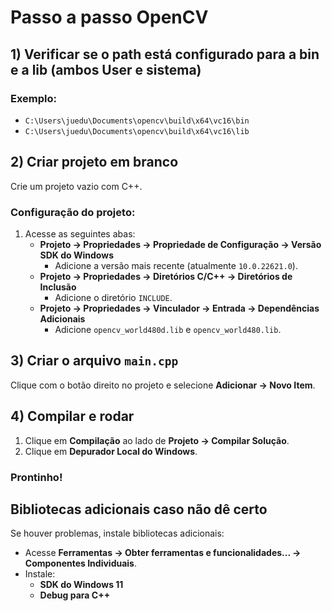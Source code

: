 # Passo a passo OpenCV

## 1) Verificar se o path está configurado para a bin e a lib (ambos User e sistema)

### Exemplo:
- `C:\Users\juedu\Documents\opencv\build\x64\vc16\bin`
- `C:\Users\juedu\Documents\opencv\build\x64\vc16\lib`

## 2) Criar projeto em branco

Crie um projeto vazio com C++.

### Configuração do projeto:
1. Acesse as seguintes abas:
   - **Projeto -> Propriedades -> Propriedade de Configuração -> Versão SDK do Windows**
     - Adicione a versão mais recente (atualmente `10.0.22621.0`).
   - **Projeto -> Propriedades -> Diretórios C/C++ -> Diretórios de Inclusão**
     - Adicione o diretório `INCLUDE`.
   - **Projeto -> Propriedades -> Vinculador -> Entrada -> Dependências Adicionais**
     - Adicione `opencv_world480d.lib` e `opencv_world480.lib`.

## 3) Criar o arquivo `main.cpp`

Clique com o botão direito no projeto e selecione **Adicionar -> Novo Item**.

## 4) Compilar e rodar

1. Clique em **Compilação** ao lado de **Projeto -> Compilar Solução**.
2. Clique em **Depurador Local do Windows**.

### Prontinho!

## Bibliotecas adicionais caso não dê certo

Se houver problemas, instale bibliotecas adicionais:
- Acesse **Ferramentas -> Obter ferramentas e funcionalidades... -> Componentes Individuais**.
- Instale:
  - **SDK do Windows 11**
  - **Debug para C++**

